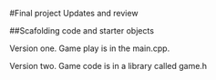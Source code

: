 #Final project Updates and review

##Scafolding code and starter objects

Version one. Game play is in the main.cpp.

Version two. Game code is in a library called game.h


